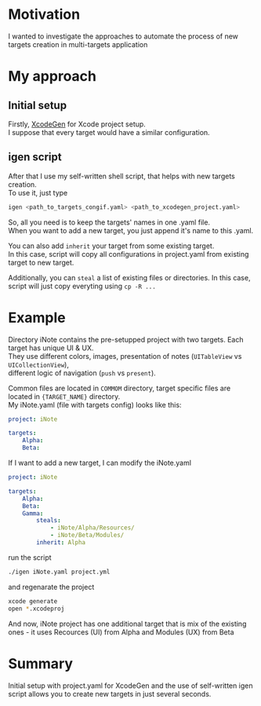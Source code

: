 # Motivation

I wanted to investigate the approaches to automate the process of new targets creation in multi-targets application

# My approach

## Initial setup 
Firstly, [XcodeGen](https://github.com/yonaskolb/XcodeGen) for Xcode project setup.  
I suppose that every target would have a similar configuration.  

## igen script
After that I use my self-written shell script, that helps with new targets creation.  
To use it, just type  
```bash
igen <path_to_targets_congif.yaml> <path_to_xcodegen_project.yaml>
```
So, all you need is to keep the targets' names in one .yaml file.  
When you want to add a new target, you just append it's name to this .yaml.  

You can also add `inherit` your target from some existing target.  
In this case, script will copy all configurations in project.yaml from existing target to new target.

Additionally, you can `steal` a list of existing files or directories. In this case, script will just copy everyting using `cp -R ...`

# Example

Directory iNote contains the pre-setupped project with two targets. Each target has unique UI & UX.  
They use different colors, images, presentation of notes (`UITableView` vs `UICollectionView`),  
different logic of navigation (`push` vs `present`).  

Common files are located in `COMMOM` directory, target specific files are located in `{TARGET_NAME}` directory.  
My iNote.yaml (file with targets config) looks like this:
```yaml
project: iNote

targets:
    Alpha:
    Beta:
```

If I want to add a new target, I can modify the iNote.yaml
```yaml
project: iNote

targets:
    Alpha:
    Beta:
    Gamma:
        steals:
            - iNote/Alpha/Resources/
            - iNote/Beta/Modules/
        inherit: Alpha
```
run the script
```bash
./igen iNote.yaml project.yml
```
and regenarate the project
```bash
xcode generate
open *.xcodeproj
```
And now, iNote project has one additional target that is mix of the existing ones - it uses Recources (UI) from Alpha and Modules (UX) from Beta

# Summary
Initial setup with project.yaml for XcodeGen and the use of self-written igen script allows you to create new targets in just several seconds.
